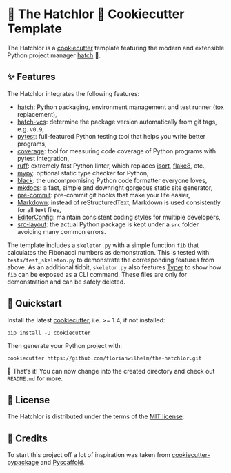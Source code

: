 # 🌹 The Hatchlor 🌹 Cookiecutter Template

The Hatchlor is a [cookiecutter] template featuring the modern and extensible Python project manager [hatch] 🐣.

## ✨ Features

The Hatchlor integrates the following features:

* [hatch]: Python packaging, environment management and test runner ([tox] replacement),
* [hatch-vcs]: determine the package version automatically from git tags, e.g. `v0.9`,
* [pytest]: full-featured Python testing tool that helps you write better programs,
* [coverage]: tool for measuring code coverage of Python programs with pytest integration,
* [ruff]: extremely fast Python linter, which replaces [isort], [flake8], etc.,
* [mypy]: optional static type checker for Python,
* [black]: the uncompromising Python code formatter everyone loves,
* [mkdocs]: a fast, simple and downright gorgeous static site generator,
* [pre-commit]: pre-commit git hooks that make your life easier,
* [Markdown]: instead of reStructuredText, Markdown is used consistently for all text files,
* [EditorConfig]: maintain consistent coding styles for multiple developers,
* [src-layout]: the actual Python package is kept under a `src` folder avoiding many common errors.

The template includes a `skeleton.py` with a simple function `fib` that calculates the Fibonacci numbers
as demonstration. This is tested with `tests/test_skeleton.py` to demonstrate the corresponding features
from above. As an additional tidbit, `skeleton.py` also features [Typer] to show how `fib` can be
exposed as a CLI command. These files are only for demonstration and can be safely deleted.

## 💫 Quickstart

Install the latest [cookiecutter], i.e. >= 1.4, if not installed:

```console
pip install -U cookiecutter
```

Then generate your Python project with:

```console
cookiecutter https://github.com/florianwilhelm/the-hatchlor.git
```

🎉 That's  it! You can now change into the created directory and check out `README.md` for more.

## 🪪 License

The Hatchlor is distributed under the terms of the [MIT license](LICENSE.txt).

## 🙏 Credits

To start this project off a lot of inspiration was taken from [cookiecutter-pypackage] and [Pyscaffold].

[cookiecutter]: https://cookiecutter.readthedocs.io/
[tox]: https://tox.wiki/
[hatch]: https://hatch.pypa.io/
[hatch-vcs]: https://github.com/ofek/hatch-vcs
[cookiecutter-pypackage]: https://github.com/audreyfeldroy/cookiecutter-pypackage
[Pyscaffold]: https://pyscaffold.org/
[pre-commit]: https://pre-commit.com/
[mkdocs]: https://www.mkdocs.org/
[Markdown]: https://www.markdownguide.org/
[src-layout]: https://packaging.python.org/en/latest/discussions/src-layout-vs-flat-layout/
[flake8]: https://pypi.org/project/flake8/
[isort]: https://pycqa.github.io/isort/
[pytest]: https://docs.pytest.org/
[coverage]: https://coverage.readthedocs.io/
[mypy]: https://mypy-lang.org/
[black]: https://black.readthedocs.io/
[ruff]: https://beta.ruff.rs/
[EditorConfig]: http://editorconfig.org/
[Typer]: https://typer.tiangolo.com/
